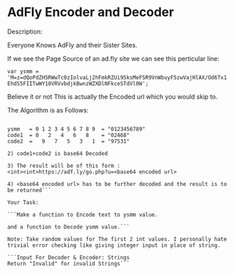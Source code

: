 # AdFly Encoder and Decoder
Description:

Everyone Knows AdFly and their Sister Sites.

If we see the Page Source of an ad.fly site we can see this perticular line:

```var ysmm = 'M=z=dQoPdZH5RWwTc0zIolvaLj2hFmkRZUi95ksMeFSR9VnWbuyF5zwVajHlAX/Od6Tx1EhdS5FIITwWY10VRVvbdjkBwnzWZXDlNFkceSTdVl0W';```

Believe it or not This is actually the Encoded url which you would skip to.

The Algorithm is as Follows:

```1) The ysmm value is broken like this

ysmm   = 0 1 2 3 4 5 6 7 8 9  = "0123456789"
code1  = 0   2   4   6   8    = "02468"
code2  =   9   7   5   3   1  = "97531"

2) code1+code2 is base64 Decoded

3) The result will be of this form :
<int><int>https://adf.ly/go.php?u=<base64 encoded url>

4) <base64 encoded url> has to be further decoded and the result is to be returned```

Your Task:

```Make a function to Encode text to ysmm value.

and a function to Decode ysmm value.```

Note: Take random values for The first 2 int values. I personally hate trivial error checking like giving integer input in place of string.

```Input For Decoder & Encoder: Strings
Return "Invalid" for invalid Strings```